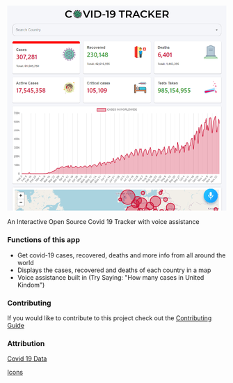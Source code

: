 ![Screenshot](https://github.com/aathikahamed/covid-19-tracker/blob/master/Readme_Images/screenshot.png?raw=true)

An Interactive Open Source Covid 19 Tracker with voice assistance

### Functions of this app

- Get covid-19 cases, recovered, deaths and more info from all around the world
- Displays the cases, recovered and deaths of each country in a map
- Voice assistance built in (Try Saying: "How many cases in United Kindom")

### Contributing

If you would like to contribute to this project check out the [Contributing Guide](https://github.com/aathikahamed/covid-19-tracker/blob/master/contributing.md)

### Attribution

[Covid 19 Data](https://disease.sh/)

[Icons](https://icons8.com/)
